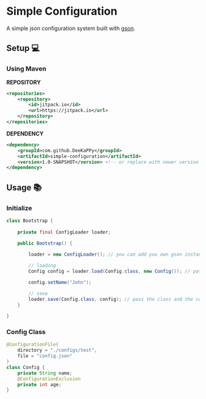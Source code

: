 # Simple Configuration
A simple json configuration system built with [gson](https://github.com/google/gson).

## Setup 💻
### Using Maven
**REPOSITORY**
```xml
<repositories>
    <repository>
        <id>jitpack.io</id>
        <url>https://jitpack.io</url>
    </repository>
</repositories>
```

**DEPENDENCY**
```xml
<dependency>
    <groupId>com.github.DeeKaPPy</groupId>
    <artifactId>simple-configuration</artifactId>
    <version>1.0-SNAPSHOT</version> <!-- or replace with newer version -->
</dependency>
```

## Usage 📚
### Initialize
```java
class Bootstrap {
    
    private final ConfigLoader loader;
    
    public Bootstrap() {

        loader = new ConfigLoader(); // you can add you own gson instance

        // loading
        Config config = loader.load(Config.class, new Config()); // pass the class and default options

        config.setName("John");

        // save
        loader.save(Config.class, config); // pass the class and the config object
    }
    
}
```

### Config Class
```java
@ConfigurationFile(
    directory = "./configs/test",
    file = "config.json"
)
class Config {
    private String name;
    @ConfigurationExclusion
    private int age;
}
```
